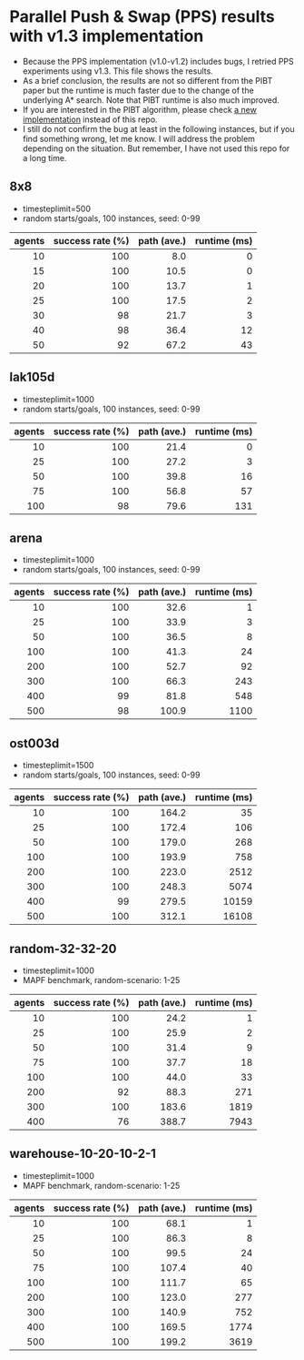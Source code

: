 Parallel Push & Swap (PPS) results with v1.3 implementation
===
- Because the PPS implementation (v1.0-v1.2) includes bugs, I retried PPS experiments using v1.3. This file shows the results.
- As a brief conclusion, the results are not so different from the PIBT paper but the runtime is much faster due to the change of the underlying A* search. Note that PIBT runtime is also much improved.
- If you are interested in the PIBT algorithm, please check [a new implementation](https://kei18.github.io/mapf-IR) instead of this repo.
- I still do not confirm the bug at least in the following instances, but if you find something wrong, let me know. I will address the problem depending on the situation. But remember, I have not used this repo for a long time.

## 8x8
- timesteplimit=500
- random starts/goals, 100 instances, seed: 0-99

| agents |  success rate (%) | path (ave.) | runtime (ms) |
| ---:  |  ---: | ---: | ---: |
| 10 | 100 |  8.0 |  0 |
| 15 | 100 | 10.5 |  0 |
| 20 | 100 | 13.7 |  1 |
| 25 | 100 | 17.5 |  2 |
| 30 |  98 | 21.7 |  3 |
| 40 |  98 | 36.4 | 12 |
| 50 |  92 | 67.2 | 43 |

## lak105d
- timesteplimit=1000
- random starts/goals, 100 instances, seed: 0-99

| agents |  success rate (%) | path (ave.) | runtime (ms) |
| ---:  |  ---: | ---: | ---: |
|  10 | 100 | 21.4 |   0 |
|  25 | 100 | 27.2 |   3 |
|  50 | 100 | 39.8 |  16 |
|  75 | 100 | 56.8 |  57 |
| 100 |  98 | 79.6 | 131 |

## arena
- timesteplimit=1000
- random starts/goals, 100 instances, seed: 0-99

| agents |  success rate (%) | path (ave.) | runtime (ms) |
| ---:  |  ---: | ---: | ---: |
|  10 | 100 |  32.6 |    1 |
|  25 | 100 |  33.9 |    3 |
|  50 | 100 |  36.5 |    8 |
| 100 | 100 |  41.3 |   24 |
| 200 | 100 |  52.7 |   92 |
| 300 | 100 |  66.3 |  243 |
| 400 |  99 |  81.8 |  548 |
| 500 |  98 | 100.9 | 1100 |

## ost003d
- timesteplimit=1500
- random starts/goals, 100 instances, seed: 0-99

| agents |  success rate (%) | path (ave.) | runtime (ms) |
| ---:  |  ---: | ---: | ---: |
|  10 | 100 | 164.2 |    35 |
|  25 | 100 | 172.4 |   106 |
|  50 | 100 | 179.0 |   268 |
| 100 | 100 | 193.9 |   758 |
| 200 | 100 | 223.0 |  2512 |
| 300 | 100 | 248.3 |  5074 |
| 400 |  99 | 279.5 | 10159 |
| 500 | 100 | 312.1 | 16108 |

## random-32-32-20
- timesteplimit=1000
- MAPF benchmark, random-scenario: 1-25

| agents |  success rate (%) | path (ave.) | runtime (ms) |
| ---:  |  ---: | ---: | ---: |
|  10 | 100 |  24.2 |    1 |
|  25 | 100 |  25.9 |    2 |
|  50 | 100 |  31.4 |    9 |
|  75 | 100 |  37.7 |   18 |
| 100 | 100 |  44.0 |   33 |
| 200 |  92 |  88.3 |  271 |
| 300 | 100 | 183.6 | 1819 |
| 400 |  76 | 388.7 | 7943 |

## warehouse-10-20-10-2-1
- timesteplimit=1000
- MAPF benchmark, random-scenario: 1-25

| agents |  success rate (%) | path (ave.) | runtime (ms) |
| ---:  |  ---: | ---: | ---: |
|  10 | 100 |  68.1 |    1 |
|  25 | 100 |  86.3 |    8 |
|  50 | 100 |  99.5 |   24 |
|  75 | 100 | 107.4 |   40 |
| 100 | 100 | 111.7 |   65 |
| 200 | 100 | 123.0 |  277 |
| 300 | 100 | 140.9 |  752 |
| 400 | 100 | 169.5 | 1774 |
| 500 | 100 | 199.2 | 3619 |
